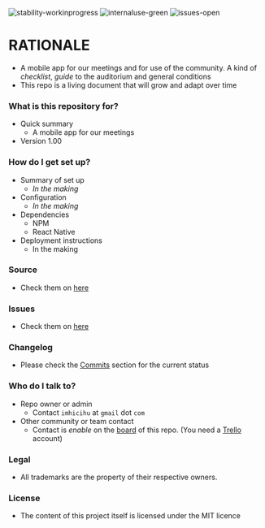 ![stability-workinprogress](https://img.shields.io/badge/stability-work_in_progress-lightgrey.svg)
![internaluse-green](https://img.shields.io/badge/Internal%20use%3A-stable-green.svg)
![issues-open](https://img.shields.io/badge/issues-open-green.svg)

# RATIONALE #

* A mobile app for our meetings and for use of the community. A kind of _checklist_, _guide_ to the auditorium and general conditions 
* This repo is a living document that will grow and adapt over time

### What is this repository for? ###

* Quick summary
    - A mobile app for our meetings
* Version 1.00

### How do I get set up? ###

* Summary of set up
    - _In the making_
* Configuration
    - _In the making_
* Dependencies
    - NPM
	- React Native
* Deployment instructions
    - In the making

### Source ###

* Check them on [here](https://bitbucket.org/imhicihu/conference/src)

### Issues ###

* Check them on [here](https://bitbucket.org/imhicihu/conference/issues)

### Changelog ###

* Please check the [Commits](https://bitbucket.org/imhicihu/conference/commits/) section for the current status

### Who do I talk to? ###

* Repo owner or admin
    - Contact `imhicihu` at `gmail` dot `com`
* Other community or team contact
    - Contact is _enable_ on the [board](https://bitbucket.org/imhicihu/conference/addon/trello/trello-board) of this repo. (You need a [Trello](https://trello.com/) account)


### Legal ###

* All trademarks are the property of their respective owners.

### License ###

* The content of this project itself is licensed under the MIT licence 